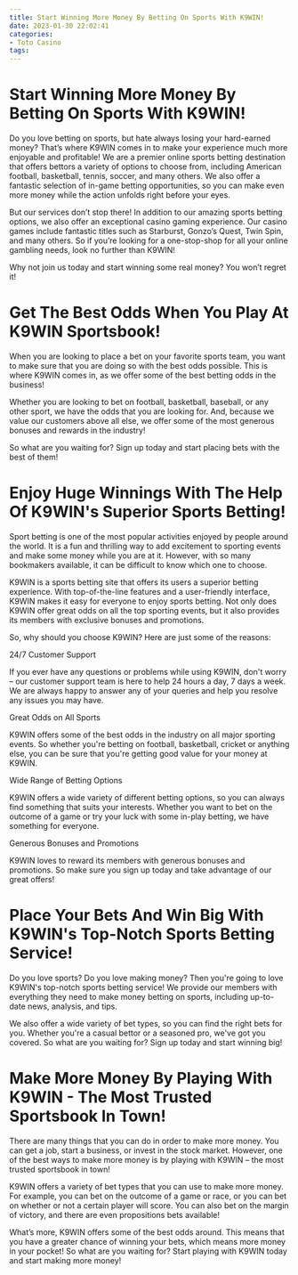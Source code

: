 ```yaml
---
title: Start Winning More Money By Betting On Sports With K9WIN!
date: 2023-01-30 22:02:41
categories:
- Toto Casino
tags:
---
```



#  Start Winning More Money By Betting On Sports With K9WIN!

Do you love betting on sports, but hate always losing your hard-earned money? That’s where K9WIN comes in to make your experience much more enjoyable and profitable! We are a premier online sports betting destination that offers bettors a variety of options to choose from, including American football, basketball, tennis, soccer, and many others. We also offer a fantastic selection of in-game betting opportunities, so you can make even more money while the action unfolds right before your eyes.

But our services don’t stop there! In addition to our amazing sports betting options, we also offer an exceptional casino gaming experience. Our casino games include fantastic titles such as Starburst, Gonzo’s Quest, Twin Spin, and many others. So if you’re looking for a one-stop-shop for all your online gambling needs, look no further than K9WIN!

Why not join us today and start winning some real money? You won’t regret it!

#  Get The Best Odds When You Play At K9WIN Sportsbook!

When you are looking to place a bet on your favorite sports team, you want to make sure that you are doing so with the best odds possible. This is where K9WIN comes in, as we offer some of the best betting odds in the business!

Whether you are looking to bet on football, basketball, baseball, or any other sport, we have the odds that you are looking for. And, because we value our customers above all else, we offer some of the most generous bonuses and rewards in the industry!

So what are you waiting for? Sign up today and start placing bets with the best of them!

#  Enjoy Huge Winnings With The Help Of K9WIN's Superior Sports Betting!

 Sport betting is one of the most popular activities enjoyed by people around the world. It is a fun and thrilling way to add excitement to sporting events and make some money while you are at it. However, with so many bookmakers available, it can be difficult to know which one to choose.

K9WIN is a sports betting site that offers its users a superior betting experience. With top-of-the-line features and a user-friendly interface, K9WIN makes it easy for everyone to enjoy sports betting. Not only does K9WIN offer great odds on all the top sporting events, but it also provides its members with exclusive bonuses and promotions.

So, why should you choose K9WIN? Here are just some of the reasons:

24/7 Customer Support

If you ever have any questions or problems while using K9WIN, don't worry – our customer support team is here to help 24 hours a day, 7 days a week. We are always happy to answer any of your queries and help you resolve any issues you may have.

Great Odds on All Sports

K9WIN offers some of the best odds in the industry on all major sporting events. So whether you're betting on football, basketball, cricket or anything else, you can be sure that you're getting good value for your money at K9WIN.

Wide Range of Betting Options

K9WIN offers a wide variety of different betting options, so you can always find something that suits your interests. Whether you want to bet on the outcome of a game or try your luck with some in-play betting, we have something for everyone.

Generous Bonuses and Promotions

K9WIN loves to reward its members with generous bonuses and promotions. So make sure you sign up today and take advantage of our great offers!

#  Place Your Bets And Win Big With K9WIN's Top-Notch Sports Betting Service!

Do you love sports? Do you love making money? Then you're going to love K9WIN's top-notch sports betting service! We provide our members with everything they need to make money betting on sports, including up-to-date news, analysis, and tips.

We also offer a wide variety of bet types, so you can find the right bets for you. Whether you're a casual bettor or a seasoned pro, we've got you covered. So what are you waiting for? Sign up today and start winning big!

#  Make More Money By Playing With K9WIN - The Most Trusted Sportsbook In Town!

There are many things that you can do in order to make more money. You can get a job, start a business, or invest in the stock market. However, one of the best ways to make more money is by playing with K9WIN – the most trusted sportsbook in town!

K9WIN offers a variety of bet types that you can use to make more money. For example, you can bet on the outcome of a game or race, or you can bet on whether or not a certain player will score. You can also bet on the margin of victory, and there are even propositions bets available!

What’s more, K9WIN offers some of the best odds around. This means that you have a greater chance of winning your bets, which means more money in your pocket! So what are you waiting for? Start playing with K9WIN today and start making more money!